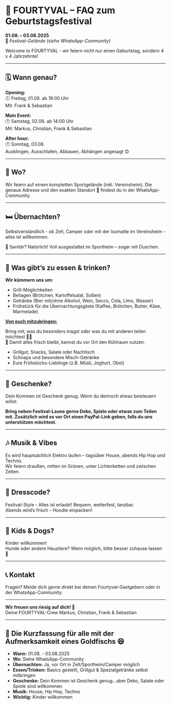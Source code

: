 # 🎪 FOURTYVAL – FAQ zum Geburtstagsfestival

**01.08. – 03.08.2025**  
📍 *Festival-Gelände (siehe WhatsApp-Community)*

Welcome to FOURTYVAL - wir feiern nicht nur einen Geburtstag, sondern 4 x 4 Jahrzehnte!

---

## 🗓️ Wann genau?

**Opening:**  
🕕 Freitag, 01.08. ab 18:00 Uhr  
Mit: Frank & Sebastian

**Main Event:**  
🕑 Samstag, 02.08. ab 14:00 Uhr  
Mit: Markus, Christian, Frank & Sebastian

**After hour:**  
🕑 Sonntag, 03.08.  
Ausklingen, Ausschlafen, Abbauen, Abhängen angesagt 😊

---

## 📍 Wo?

Wir feiern auf einem kompletten Sportgelände (inkl. Vereinsheim). Die genaue Adresse und den exakten Standort 📌 findest du in der WhatsApp-Community.

---

## 🛏️ Übernachten?

Selbstverständlich - ob Zelt, Camper oder mit der Isomatte im Vereinsheim - alles ist willkommen.

🧼 Sanitär? Natürlich! Voll ausgestattet im Sportheim – sogar mit Duschen.

---

## 🍔 Was gibt’s zu essen & trinken?

**Wir kümmern uns um:**

- Grill-Möglichkeiten
- Beilagen (Brötchen, Kartoffelsalat, Soßen)
- Getränke (Bier mit/ohne Alkohol, Wein, Secco, Cola, Limo, Wasser)
- Frühstück für die Übernachtungsgäste (Kaffee, Brötchen, Butter, Käse, Marmelade)

**<u>Von euch mitzubringen:</u>**

Bring mit, was du besonders magst oder was du mit anderen teilen möchtest 🍰🍹  
🧊 Damit alles frisch bleibt, kannst du vor Ort den Kühlraum nutzen.

- Grillgut, Snacks, Salate oder Nachtisch
- Schnaps und besondere Misch-Getränke
- Eure Frühstücks-Lieblinge (z.B. Müsli, Joghurt, Obst)  

---

## 🎁 Geschenke?

Dein Kommen ist Geschenk genug.
Wenn du dennoch etwas beisteuern willst:

**Bring neben Festival-Laune gerne Deko, Spiele oder etwas zum Teilen mit. Zusätzlich wird es vor Ort einen PayPal-Link geben, falls du uns unterstützen möchtest.**

---

## 🎶 Musik & Vibes

Es wird hauptsächlich Elektro laufen – tagsüber House, abends Hip Hop und Techno.  
Wir feiern draußen, mitten im Grünen, unter Lichterketten und zwischen Zelten.

---

## 👕 Dresscode?

Festival-Style - Alles ist erlaubt!
Bequem, wetterfest, tanzbar.  
Abends wird’s frisch – Hoodie einpacken!

---

## 🧒 Kids & Dogs?

Kinder willkommen!<br/>Hunde oder andere Haustiere? Wenn möglich, bitte besser zuhause lassen 🐶

---

## 📞 Kontakt

Fragen? Melde dich gerne direkt bei deinen Fourtyval-Gastgebern oder in der WhatsApp-Community.

---

**Wir freuen uns riesig auf dich! 💛**  
Deine FOURTYVAL-Crew Markus, Christian, Frank & Sebastian

---

## 🚀 Die Kurzfassung für alle mit der Aufmerksamkeit eines Goldfischs 😄

- **Wann:** 01.08. - 03.08.2025
- **Wo:** Siehe WhatsApp-Community
- **Übernachten:** Ja, vor Ort in Zelt/Sportheim/Camper möglich
- **Essen/Trinken:** Basics gestellt, Grillgut & Spezialgetränke selbst mitbringen
- **Geschenke:** Dein Kommen ist Geschenk genug...aber Deko, Salate oder Spiele sind willkommen
- **Musik:** House, Hip Hop, Techno
- **Wichtig:** Kinder willkommen
